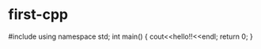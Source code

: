 # first-cpp

#include<iostream>
using namespace std;
int main()
{
cout<<hello!!<<endl;
return 0;
}

